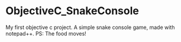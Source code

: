 # ObjectiveC_SnakeConsole
My first objective c project. A simple snake console game, made with notepad++.
PS: The food moves!
